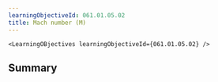 ```yaml
---
learningObjectiveId: 061.01.05.02
title: Mach number (M)
---
```


```tsx eval
<LearningOBjectives learningObjectiveId={061.01.05.02} />
```

## Summary
